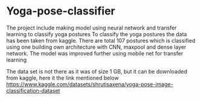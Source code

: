 # Yoga-pose-classifier
The project include making model using neural network and transfer learning  to classify yoga postures
To classify the yoga postures the data has been taken from kaggle. There are total 107 postures which is classified using one building own architecture with CNN, maxpool and dense layer network. 
The model was improved further using mobile net for transfer learning

The data set is not there as it was of size 1 GB, but it can be downloaded from kaggle, here it the link mentioned below
https://www.kaggle.com/datasets/shrutisaxena/yoga-pose-image-classification-dataset

